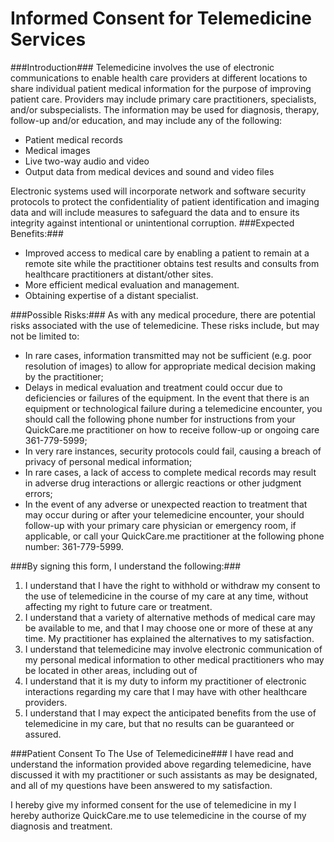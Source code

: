Informed Consent for Telemedicine Services
==================================== 
###Introduction###
Telemedicine involves the use of electronic communications to enable health care providers at different locations to share individual patient medical information for the purpose of improving patient care. Providers may include primary care practitioners, specialists, and/or subspecialists. The information may be used for diagnosis, therapy, follow-up and/or education, and may include any of the following:

- Patient medical records
- Medical images
- Live two-way audio and video
- Output data from medical devices and sound and video files

Electronic systems used will incorporate network and software security protocols to protect the confidentiality of patient identification and imaging data and will include measures to safeguard the data and to ensure its integrity against intentional or unintentional corruption.
###Expected Benefits:###

- Improved access to medical care by enabling a patient to remain at a remote site while the practitioner obtains test results and consults from healthcare practitioners at distant/other sites.
- More efficient medical evaluation and management.
- Obtaining expertise of a distant specialist.

###Possible Risks:###
As with any medical procedure, there are potential risks associated with the use of telemedicine. These risks include, but may not be limited to:

- In rare cases, information transmitted may not be sufficient (e.g. poor resolution of images) to allow for appropriate medical decision making by the practitioner;
- Delays in medical evaluation and treatment could occur due to deficiencies or failures of the equipment.  In the event that there is an equipment or technological failure during a telemedicine encounter, you should call the following phone number for instructions from your QuickCare.me practitioner on how to receive follow-up or ongoing care 361-779-5999;
- In very rare instances, security protocols could fail, causing a breach of privacy of personal medical information;
- In rare cases, a lack of access to complete medical records may result in adverse drug interactions or allergic reactions or other judgment errors;
- In the event of any adverse or unexpected reaction to treatment that may occur during or after your telemedicine encounter, your should follow-up with your primary care physician or emergency room, if applicable, or call your QuickCare.me practitioner at the following phone number: 361-779-5999.

###By signing this form, I understand the following:###

1. I understand that I have the right to withhold or withdraw my consent to the use of  telemedicine in the course of my care at any time, without affecting my right to future care or treatment.
2. I understand that a variety of alternative methods of medical care may be available to me, and that I may choose one or more of these at any time. My practitioner has explained the alternatives to my satisfaction.
3. I understand that telemedicine may involve electronic communication of my personal medical information to other medical practitioners who may be located in other areas, including out of 
4. I understand that it is my duty to inform my practitioner of electronic interactions regarding my care that I may have with other healthcare providers.
5. I understand that I may expect the anticipated benefits from the use of telemedicine in my care, but that no results can be guaranteed or assured.

###Patient Consent To The Use of Telemedicine###
I have read and understand the information provided above regarding telemedicine, have discussed it with my practitioner or such assistants as may be designated, and all of my questions have been answered to my satisfaction. 

I hereby give my informed consent for the use of telemedicine in my I hereby authorize QuickCare.me to use telemedicine in the course of my diagnosis and treatment.